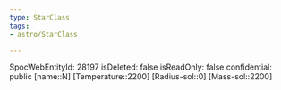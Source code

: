 ```yaml
---
type: StarClass
tags:
- astro/StarClass

---
```

SpocWebEntityId: 28197
isDeleted: false
isReadOnly: false
confidential: public
[name::N]
[Temperature::2200]
[Radius-sol::0]
[Mass-sol::2200]


